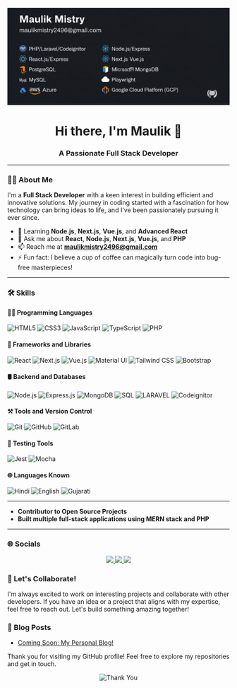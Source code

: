 ![Header](https://github.com/MaulikMistry/MaulikMistry/blob/main/image%20(2).png)

<h1 align="center">Hi there, I'm Maulik 👋</h1>

<h3 align="center">A Passionate Full Stack Developer</h3>

---

### 👨‍💻 About Me

I'm a **Full Stack Developer** with a keen interest in building efficient and innovative solutions. My journey in coding started with a fascination for how technology can bring ideas to life, and I've been passionately pursuing it ever since.

- 🌱 Learning **Node.js**, **Next.js**, **Vue.js**, and **Advanced React**
- 💬 Ask me about **React**, **Node.js**, **Next.js**, **Vue.js**, and **PHP**
- 📫 Reach me at **[maulikmistry2496@gmail.com](mailto:maulikmistry2496@gmail.com)**
- ⚡ Fun fact: I believe a cup of coffee can magically turn code into bug-free masterpieces!

---

### 🛠 Skills

#### 👨‍💻 Programming Languages
<p>
  <img src="https://img.shields.io/badge/HTML5-E34F26?style=for-the-badge&logo=html5&logoColor=white" alt="HTML5" />
  <img src="https://img.shields.io/badge/CSS3-1572B6?style=for-the-badge&logo=css3&logoColor=white" alt="CSS3" />
  <img src="https://img.shields.io/badge/JavaScript-F7DF1E?style=for-the-badge&logo=javascript&logoColor=black" alt="JavaScript" />
  <img src="https://img.shields.io/badge/TypeScript-007ACC?style=for-the-badge&logo=typescript&logoColor=white" alt="TypeScript" />
  <img src="https://img.shields.io/badge/-PHP-92a8d1?style=for-the-badge&logo=php&logoColor=white" alt="PHP" />
</p>

#### 🧩 Frameworks and Libraries
<p>
  <img src="https://img.shields.io/badge/React-61DAFB?style=for-the-badge&logo=react&logoColor=black" alt="React" />
  <img src="https://img.shields.io/badge/Next.js-000000?style=for-the-badge&logo=nextdotjs&logoColor=white" alt="Next.js" />
  <img src="https://img.shields.io/badge/Vue.js-white?style=for-the-badge&logo=vue.js" alt="Vue.js" />
  <img src="https://img.shields.io/badge/Material%20UI-0081CB?style=for-the-badge&logo=mui&logoColor=white" alt="Material UI" />
  <img src="https://img.shields.io/badge/Tailwind_CSS-38B2AC?style=for-the-badge&logo=tailwind-css&logoColor=white" alt="Tailwind CSS" />
  <img src="https://img.shields.io/badge/Bootstrap-7952B3?style=for-the-badge&logo=bootstrap&logoColor=white" alt="Bootstrap" />
</p>

#### 🛢 Backend and Databases
<p>
  <img src="https://img.shields.io/badge/Node.js-339933?style=for-the-badge&logo=nodedotjs&logoColor=white" alt="Node.js" />
  <img src="https://img.shields.io/badge/Express.js-000000?style=for-the-badge&logo=express&logoColor=white" alt="Express.js" />
  <img src="https://img.shields.io/badge/MongoDB-4EA94B?style=for-the-badge&logo=mongodb&logoColor=white" alt="MongoDB" />
  <img src="https://img.shields.io/badge/SQL-336791?style=for-the-badge&logo=postgresql&logoColor=white" alt="SQL" />
  <img src="https://img.shields.io/badge/-LARAVEL-red?style=for-the-badge&logo=laravel&logoColor=white" alt="LARAVEL" />
  <img src="https://img.shields.io/badge/-CodeIgniter-orange?style=for-the-badge&logo=codeignitor&logoColor=white" alt="Codeignitor" />
</p>

#### ⚒ Tools and Version Control
<p>
  <img src="https://img.shields.io/badge/Git-F05032?style=for-the-badge&logo=git&logoColor=white" alt="Git" />
  <img src="https://img.shields.io/badge/GitHub-181717?style=for-the-badge&logo=github&logoColor=white" alt="GitHub" />
  <img src="https://img.shields.io/badge/GitLab-FC6D26?style=for-the-badge&logo=gitlab&logoColor=white" alt="GitLab" />
</p>

#### 🧪 Testing Tools
<p>
  <img src="https://img.shields.io/badge/Jest-C21325?style=for-the-badge&logo=jest&logoColor=white" alt="Jest" />
  <img src="https://img.shields.io/badge/Mocha-8D6748?style=for-the-badge&logo=mocha&logoColor=white" alt="Mocha" />
</p>

#### 🌐 Languages Known
<p>
  <img src="https://img.shields.io/badge/Hindi-%2300f.svg?style=for-the-badge&logoColor=white" alt="Hindi" />
  <img src="https://img.shields.io/badge/English-%2300f.svg?style=for-the-badge&logoColor=white" alt="English" />
  <img src="https://img.shields.io/badge/Gujarati-%2300f.svg?style=for-the-badge&logoColor=white" alt="Gujarati" />
</p>

---

- **Contributor to Open Source Projects**
- **Built multiple full-stack applications using MERN stack and PHP**

---

### 🌐 Socials

<p align="center">
  <a href="[https://www.linkedin.com/in/raj-8700b5214](https://www.linkedin.com/in/maulik-mistry-dev/)/">
    <img src="https://img.shields.io/badge/LinkedIn-Connect-blue?style=for-the-badge&logo=linkedin"/>
  </a>
  <a href="mailto:maulikmistry2496@gmail.com">
    <img src="https://img.shields.io/badge/Email-Contact-red?style=for-the-badge&logo=gmail&logoColor=white"/>
  </a>
  <a href="https://github.com/MaulikMistry">
    <img src="https://img.shields.io/badge/GitHub-Follow-black?style=for-the-badge&logo=github"/>
  </a>
</p>


### 📢 Let's Collaborate!

I'm always excited to work on interesting projects and collaborate with other developers. If you have an idea or a project that aligns with my expertise, feel free to reach out. Let's build something amazing together!

### 📝 Blog Posts

<!-- BLOG-POST-LIST:START -->
- [Coming Soon: My Personal Blog!](#)
<!-- BLOG-POST-LIST:END -->

Thank you for visiting my GitHub profile! Feel free to explore my repositories and get in touch.

<p align="center">
  <img src="https://media.tenor.com/4F0S8rm_t98AAAAC/thank-you-sticker-thanks-sticker.gif" alt="Thank You" width="300"/>
</p>
